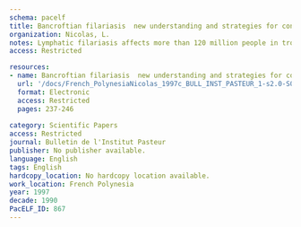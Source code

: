 ```yaml
---
schema: pacelf
title: Bancroftian filariasis  new understanding and strategies for control
organization: Nicolas, L.
notes: Lymphatic filariasis affects more than 120 million people in tropical countries and is considered the second most widespread cause of physical and social handicap. The development of both new, sensitive tools for monitoring filarial parasitism in communities, and of simple chemotherapy strategies raises the hopes of public health professionals for the elimination of this parasitic disease.
access: Restricted

resources:
- name: Bancroftian filariasis  new understanding and strategies for control
  url: '/docs/French_PolynesiaNicolas_1997c_BULL_INST_PASTEUR_1-s2.0-S0020245297835313-main.txt'
  format: Electronic
  access: Restricted
  pages: 237-246
 
category: Scientific Papers
access: Restricted
journal: Bulletin de l'Institut Pasteur
publisher: No publisher available. 
language: English 
tags: English 
hardcopy_location: No hardcopy location available.
work_location: French Polynesia
year: 1997
decade: 1990
PacELF_ID: 867
---
```

